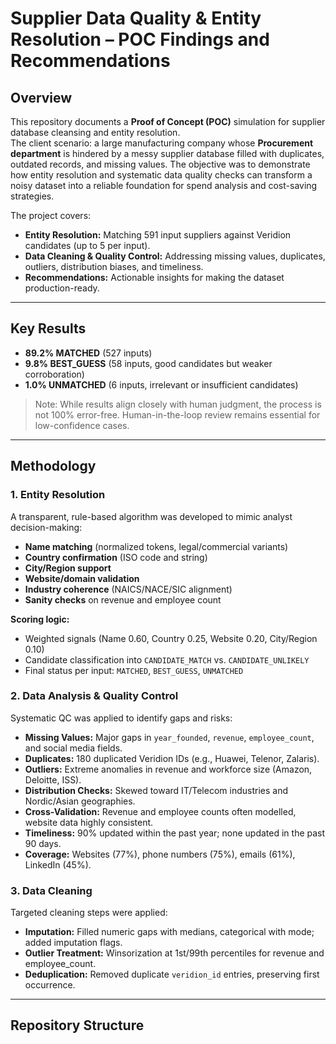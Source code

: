 # Supplier Data Quality & Entity Resolution – POC Findings and Recommendations

## Overview
This repository documents a **Proof of Concept (POC)** simulation for supplier database cleansing and entity resolution.  
The client scenario: a large manufacturing company whose **Procurement department** is hindered by a messy supplier database filled with duplicates, outdated records, and missing values. The objective was to demonstrate how entity resolution and systematic data quality checks can transform a noisy dataset into a reliable foundation for spend analysis and cost-saving strategies.

The project covers:
- **Entity Resolution:** Matching 591 input suppliers against Veridion candidates (up to 5 per input).  
- **Data Cleaning & Quality Control:** Addressing missing values, duplicates, outliers, distribution biases, and timeliness.  
- **Recommendations:** Actionable insights for making the dataset production-ready.  

---

## Key Results
- **89.2% MATCHED** (527 inputs)  
- **9.8% BEST_GUESS** (58 inputs, good candidates but weaker corroboration)  
- **1.0% UNMATCHED** (6 inputs, irrelevant or insufficient candidates)  

> Note: While results align closely with human judgment, the process is not 100% error-free. Human-in-the-loop review remains essential for low-confidence cases.

---

## Methodology

### 1. Entity Resolution
A transparent, rule-based algorithm was developed to mimic analyst decision-making:
- **Name matching** (normalized tokens, legal/commercial variants)  
- **Country confirmation** (ISO code and string)  
- **City/Region support**  
- **Website/domain validation**  
- **Industry coherence** (NAICS/NACE/SIC alignment)  
- **Sanity checks** on revenue and employee count  

**Scoring logic:**  
- Weighted signals (Name 0.60, Country 0.25, Website 0.20, City/Region 0.10)  
- Candidate classification into `CANDIDATE_MATCH` vs. `CANDIDATE_UNLIKELY`  
- Final status per input: `MATCHED`, `BEST_GUESS`, `UNMATCHED`  

### 2. Data Analysis & Quality Control
Systematic QC was applied to identify gaps and risks:
- **Missing Values:** Major gaps in `year_founded`, `revenue`, `employee_count`, and social media fields.  
- **Duplicates:** 180 duplicated Veridion IDs (e.g., Huawei, Telenor, Zalaris).  
- **Outliers:** Extreme anomalies in revenue and workforce size (Amazon, Deloitte, ISS).  
- **Distribution Checks:** Skewed toward IT/Telecom industries and Nordic/Asian geographies.  
- **Cross-Validation:** Revenue and employee counts often modelled, website data highly consistent.  
- **Timeliness:** 90% updated within the past year; none updated in the past 90 days.  
- **Coverage:** Websites (77%), phone numbers (75%), emails (61%), LinkedIn (45%).  

### 3. Data Cleaning
Targeted cleaning steps were applied:
- **Imputation:** Filled numeric gaps with medians, categorical with mode; added imputation flags.  
- **Outlier Treatment:** Winsorization at 1st/99th percentiles for revenue and employee_count.  
- **Deduplication:** Removed duplicate `veridion_id` entries, preserving first occurrence.  

---

## Repository Structure
